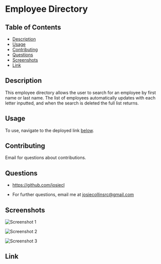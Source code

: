 # Employee Directory

## Table of Contents
* [Description](#description)
* [Usage](#usage)
* [Contributing](#contributing)
* [Questions](#questions)
* [Screenshots](#screenshots)
* [Link](#link)

## Description
This employee directory allows the user to search for an employee by first name or last name. The list of employees automatically updates with each letter inputted, and when the search is deleted the full list returns.

## Usage
To use, navigate to the deployed link [below](#link). 

## Contributing
Email for questions about contributions.

## Questions
* https://github.com/josiecl

* For further questions, email me at josiecollinsrc@gmail.com

## Screenshots
![Screenshot 1](https://user-images.githubusercontent.com/74507818/118062827-70c19f80-b35d-11eb-8672-5d5d09b6c991.PNG)

![Screenshot 2](https://user-images.githubusercontent.com/74507818/118062826-70c19f80-b35d-11eb-9303-755448baae18.PNG)

![Screenshot 3](https://user-images.githubusercontent.com/74507818/118062825-70290900-b35d-11eb-8c63-9c977c3ca008.PNG)

## Link